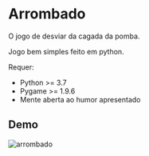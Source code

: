 # Arrombado

O jogo de desviar da cagada da pomba.

Jogo bem simples feito em python.

Requer:
- Python >= 3.7
- Pygame >= 1.9.6
- Mente aberta ao humor apresentado

## Demo
![arrombado](img/demo.gif)

